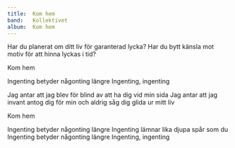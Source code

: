 ```yaml
---
title:  Kom hem
band:   Kollektivet
album:  Kom hem
---
```


Har du planerat om ditt liv
för garanterad lycka?
Har du bytt känsla mot motiv
för att hinna lyckas i tid?

Kom hem

Ingenting betyder någonting längre
Ingenting, ingenting

Jag antar att jag blev för blind
av att ha dig vid min sida
Jag antar att jag invant antog dig för min
och aldrig såg dig glida ur mitt liv

Kom hem

Ingenting betyder någonting längre
Ingenting lämnar lika djupa spår som du
Ingenting betyder någonting längre
Ingenting, ingenting